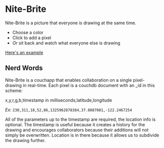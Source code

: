 Nite-Brite
==========

Nite-Brite is a picture that everyone is drawing at the same time.

+ Choose a color
+ Click to add a pixel
+ *Or* sit back and watch what everyone else is drawing

[Here's an example](http://exuberated.com/nite-brite)

Nerd Words
----------

Nite-Brite is a couchapp that enables collaboration on a single pixel-drawing in real-time. 
Each pixel is a couchdb document with an _id in this scheme:

x,y,r,g,b,timestamp in milliseconds,latitude,longitude

*Ex:* `230,311,18,52,86,1325962878384,37.8087081,-122.2467254`

All of the parameters up to the timestamp are required, the location info is optional.  The timestamp is useful because it creates a history for the drawing and encourages collaborators because their additions will not simply be overwritten.  Location is in there because it allows us to subdivide the drawing further.